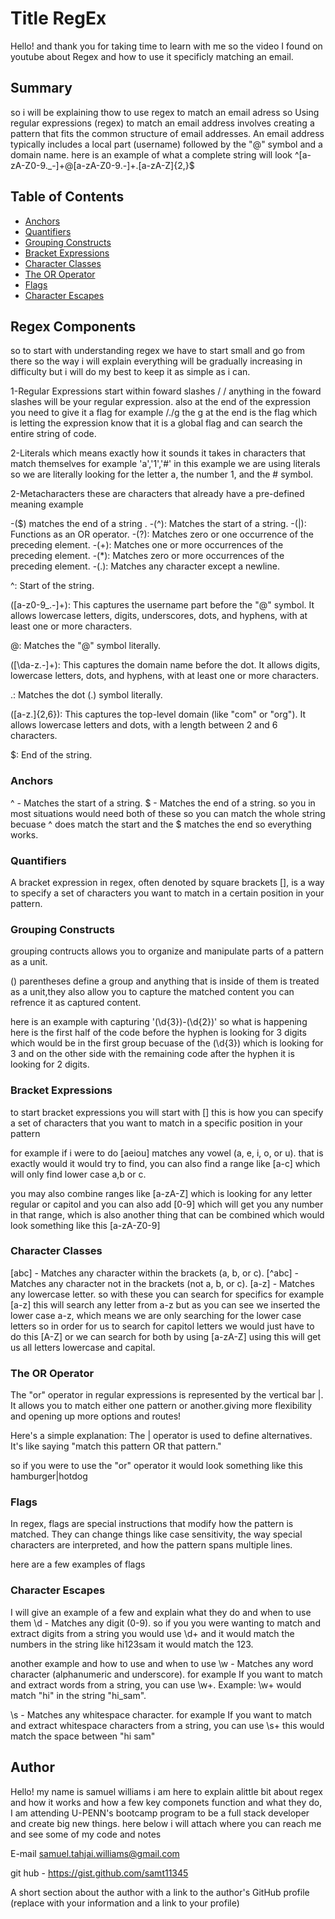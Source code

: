 # Title RegEx

Hello! and thank you for taking time to learn with me so the video I found on youtube about Regex and how to use it specificly matching an email.
## Summary

so i will be explaining thow to use regex to match an email adress so Using regular expressions (regex) to match an email address involves creating a pattern that fits the common structure of email addresses. An email address typically includes a local part (username) followed by the "@" symbol and a domain name. here is an example of what a complete string will look ^[a-zA-Z0-9._-]+@[a-zA-Z0-9.-]+\.[a-zA-Z]{2,}$


## Table of Contents

- [Anchors](#anchors)
- [Quantifiers](#quantifiers)
- [Grouping Constructs](#grouping-constructs)
- [Bracket Expressions](#bracket-expressions)
- [Character Classes](#character-classes)
- [The OR Operator](#the-or-operator)
- [Flags](#flags)
- [Character Escapes](#character-escapes)

## Regex Components
so to start with understanding regex we have to start small and go from there so the way i will explain everything will be gradually increasing in difficulty but i will do my best to keep it as simple as i can. 


1-Regular Expressions start within foward slashes /  / anything in the foward slashes will be your regular expression. also at the end of the expression you need to give it a flag for example /./g the g at the end is the flag which is letting the expression know that it is a global flag and can search the entire string of code.

2-Literals which means exactly how it sounds it takes in characters that match themselves for example 'a','1','#' in this example we are using literals so we are literally looking for the letter a, the number 1, and the # symbol.

2-Metacharacters these are characters that already have a pre-defined meaning example

 -($) matches the end of a string .
 -(^): Matches the start of a string.
 -(|): Functions as an OR operator.
 -(?): Matches zero or one occurrence of the preceding element.
 -(+): Matches one or more occurrences of the preceding element.
 -(*): Matches zero or more occurrences of the preceding element. 
 -(.): Matches any character except a newline.


^: Start of the string.

([a-z0-9_\.-]+): This captures the username part before the "@" symbol. It allows lowercase letters, digits, underscores, dots, and hyphens, with at least one or more characters.

@: Matches the "@" symbol literally.

([\da-z\.-]+): This captures the domain name before the dot. It allows digits, lowercase letters, dots, and hyphens, with at least one or more characters.

\.: Matches the dot (.) symbol literally.

([a-z\.]{2,6}): This captures the top-level domain (like "com" or "org"). It allows lowercase letters and dots, with a length between 2 and 6 characters.

$: End of the string.

### Anchors

^ - Matches the start of a string.
$ - Matches the end of a string.
so you in most situations would need both of these so you can match the whole string becuase ^ does match the start and the $ matches the end so everything works.
### Quantifiers
A bracket expression in regex, often denoted by square brackets [], is a way to specify a set of characters you want to match in a certain position in your pattern.

### Grouping Constructs
grouping contructs allows you to organize and manipulate parts of a pattern as a unit.

() parentheses define a group and anything that is inside of them is treated as a unit,they also allow you to capture the matched content you can refrence it as captured content.

here is an example with capturing '(\d{3})-(\d{2})'
so what is happening here is the first half of the code before the hyphen is looking for 3 digits which would be in the first group becuase of the (\d{3}) which is looking for 3 and on the other side with the remaining code after the hyphen it is looking for 2 digits.

### Bracket Expressions
to start bracket expressions you will start with [] this is how you can specify a set of characters that you want to match in a specific position in your pattern 

for example if i were to do [aeiou] matches any vowel (a, e, i, o, or u). that is exactly would it would try to find, you can also find a range like [a-c] which will only find lower case a,b or c.

you may also combine ranges like [a-zA-Z] which is looking for any letter regular or capitol and you can also add [0-9] which will get you any number in that range, which is also another thing that can be combined which would look something like this [a-zA-Z0-9]

### Character Classes
[abc] - Matches any character within the brackets (a, b, or c).
[^abc] - Matches any character not in the brackets (not a, b, or c).
[a-z] - Matches any lowercase letter.
so with these you can search for specifics for example [a-z] this will search any letter from a-z but as you can see we inserted the lower case a-z, which means we are only searching for the lower case letters so in order for us to search for capitol letters we would just have to do this [A-Z] or we can search for both by using [a-zA-Z]  using this will get us all letters lowercase and capital.
### The OR Operator
The "or" operator in regular expressions is represented by the vertical bar |. It allows you to match either one pattern or another.giving more flexibility and opening up more options and routes! 

Here's a simple explanation: The | operator is used to define alternatives. It's like saying "match this pattern OR that pattern."

so if you were to use the "or" operator it would look something like this hamburger|hotdog 


### Flags
In regex, flags are special instructions that modify how the pattern is matched. They can change things like case sensitivity, the way special characters are interpreted, and how the pattern spans multiple lines.

here are a few examples of flags 

### Character Escapes

 I will give an example of a few and explain what they do and when to use them 
\d - Matches any digit (0-9). so if you you were wanting to match and extract digits from a string you would use \d+ and it would match the numbers in the string like hi123sam it would match the 123.

another example and how to use and when to use 
\w - Matches any word character (alphanumeric and underscore). for example  If you want to match and extract words from a string, you can use \w+. Example: \w+ would match "hi" in the string "hi_sam".

\s - Matches any whitespace character. for example  If you want to match and extract whitespace characters from a string, you can use \s+ this would match the space between "hi sam"
 
## Author
Hello! my name is samuel williams i am here to explain alittle bit about regex and how it works and how a few key componets function and what they do, I am attending U-PENN's bootcamp program to be a full stack developer and create big new things.  here below i will attach where you can reach me and see some of my code and notes 
 
 E-mail samuel.tahjai.williams@gmail.com

git hub - https://gist.github.com/samt11345

A short section about the author with a link to the author's GitHub profile (replace with your information and a link to your profile)
